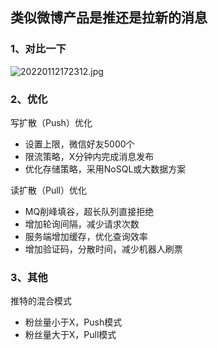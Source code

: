 ## 类似微博产品是推还是拉新的消息
### 1、对比一下
![20220112172312.jpg](https://pic.imgdb.cn/item/61de9e172ab3f51d917eb097.jpg)

### 2、优化
写扩散（Push）优化* 设置上限，微信好友5000个* 限流策略，X分钟内完成消息发布* 优化存储策略，采用NoSQL或大数据方案

读扩散（Pull）优化* MQ削峰填谷，超长队列直接拒绝* 增加轮询间隔，减少请求次数* 服务端增加缓存，优化查询效率* 增加验证码，分散时间，减少机器人刷票### 3、其他
推特的混合模式* 粉丝量小于X，Push模式* 粉丝量大于X，Pull模式